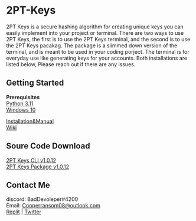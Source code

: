 # 2PT-Keys
2PT Keys is a secure hashing algorithm for creating unique keys you can easily implement into your project or terminal. There are two ways to use 2PT Keys, the first is to use the 2PT Keys terminal, and the second is to use the 2PT Keys pacakag. The package is a slimmed down version of the terminal, and is meant to be used in your coding porject. The terminal is for everyday use like generating keys for your accounts. Both installations are listed below, Please reach out if there are any issues.

## Getting Started
**Prerequisites**  
[Python 3.11](https://www.python.org/downloads/release/python-3110/)  
[Windows 10](https://www.reddit.com/r/Piracy/wiki/guides/win10upgrade_activation/)

[Installation&Manual](https://github.com/itzCozi/2PT-Keys/wiki/Installation&Manual)  
[Wiki](https://github.com/itzCozi/2PT-Keys/wiki)

## Soure Code Download
[2PT Keys CLI v1.0.12](https://itzcozi.github.io/2PT-Keys/data/2PT-console.py)  
[2PT Keys Package v1.0.12](https://itzcozi.github.io/2PT-Keys/data/2PT.py)


Contact Me
---------------------------------
discord: BadDevoleper#4200                                                                                                                                             
Email: Cooperransom08@outlook.com                                                                                                                                      
[Replit](https://replit.com/@cozi08) | [Twitter](https://twitter.com/ransom_cooper)